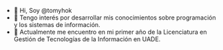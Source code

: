- 👋 Hi, Soy @tomyhok
- 👀 Tengo interés por desarrollar mis conocimientos sobre programación y los sistemas de información.
- 🌱 Actualmente me encuentro en mi primer año de la Licenciatura en Gestión de Tecnologías de la Información en UADE.
